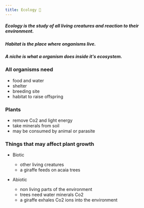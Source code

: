```yaml
---
title: Ecology 🌻
---
```


##### Ecology is the study of all living creatures and reaction to their environment.

##### Habitat is the place where onganisms live.

##### A niche is what a organism does inside it's ecosystem.

### All organisms need
- food and water
- shelter
- breeding site
- habitat to raise offspring

### Plants
- remove Co2 and light energy
- take minerals from soil
- may be consumed by animal or parasite

### Things that may affect plant growth
- Biotic
	- other living creatures
    - a giraffe feeds on acaia trees

- Abiotic
	- non living parts of the environment
    - trees need water minerals Co2
    - a giraffe exhales Co2 ions into the environment
    

